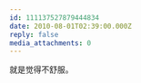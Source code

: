 ```yaml
---
id: 111137527879444834
date: 2010-08-01T02:39:00.000Z
reply: false
media_attachments: 0
---
```


就是觉得不舒服。 ​​​​


